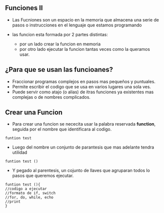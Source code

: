 ## Funciones II

- Las Fucniones son un espacio en la memoria que almacena una serie de pasos o instrucciones en el lenguaje que estamos programando

- las funcion esta formada por 2 partes distintas:
    * por un lado crear la funcion en memoria
    * por otro lado ejecutar la funcion tantas veces como la queramos usar.
## ¿Para que se usan las funcioanes?

- Fraccionar programas complejos en pasos mas pequeños y puntuales.
- Permite escribir el codigo que se usa en varios lugares una sola ves.
- Puede servir como atajo (o alias) de itras funciones ya existentes mas complejas o de nombres complicados.

## Crear una Funcion

- Para crear una funcion se nececita usar la palabra reservada <b>function</b>, seguida por el nombre que identificara al codigo.

```
funtion test
```

- Luego del nombre un conjunto de parantesis que mas adelante tendra utilidad

```
funtion test ()
```

- Y pegado al parentesis, un cojunto de llaves que agruparan todos lo pasos que queremos ejecutar.

```
funtion test (){
//codigo a ejecutar
//formato de if, switch
//for, do, while, echo
//print
}
```